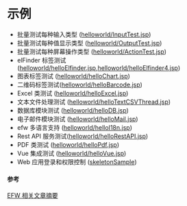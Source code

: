 # 示例

* 批量测试每种输入类型 ([helloworld/InputTest.jsp](../../samples/helloworld/InputTest.jsp))
* 批量测试每种值显示类型 ([helloworld/OutputTest.jsp](../../samples/helloworld/OutputTest.jsp))
* 批量测试每种屏幕操作类型 ([helloworld/ActionTest.jsp](../../samples/helloworld/ActionTest.jsp))
* elFinder 标签测试 ([helloworld/helloElfinder.jsp](../../samples/helloworld/helloElfinder.jsp),[helloworld/helloElfinder4.jsp](../../samples/helloworld/helloElfinder4.jsp))
* 图表标签测试 ([helloworld/helloChart.jsp](../../samples/helloworld/helloChart.jsp))
* 二维码标签测试([helloworld/helloBarcode.jsp](../../samples/helloworld/helloBarcode.jsp))
* Excel 类测试 ([helloworld/helloExcel.jsp](../../samples/helloworld/helloExcel.jsp))
* 文本文件处理测试 ([helloworld/helloTextCSVThread.jsp](../../samples/helloworld/helloTextCSVThread.jsp))
* 数据库模块测试 ([helloworld/helloDB.jsp](../../samples/helloworld/helloDB.jsp))
* 电子邮件模块测试 ([helloworld/helloMail.jsp](../../samples/helloworld/helloMail.jsp))
* efw 多语言支持 ([helloworld/helloI18n.jsp](../../samples/helloworld/helloI18n.jsp))
* Rest API 服务测试([helloworld/helloRestAPI.jsp](../../samples/helloworld/helloRestAPI.jsp))
* PDF 类测试 ([helloworld/helloPdf.jsp](../../samples/helloworld/helloPdf.jsp))
* Vue 集成测试 ([helloworld/helloVue.jsp](../../samples/helloworld/helloVue.jsp))
* Web 应用登录和权限控制 ([skeletonSample](../../samples/skeletonSample))

#### 参考
[EFW 相关文章摘要](https://qiita.com/changkejun/items/2c7071c1468b24e7683e)